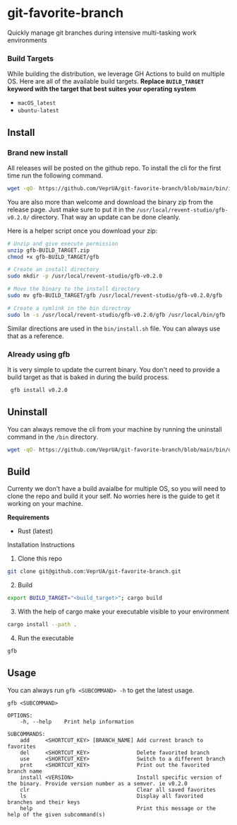 # git-favorite-branch

Quickly manage git branches during intensive multi-tasking work environments

### Build Targets

While building the distribution, we leverage GH Actions to build on multiple OS. Here are all of the available build targets. **Replace `BUILD_TARGET` keyword with the target that best suites your operating system**

- `macOS_latest`
- `ubuntu-latest`

## Install

### Brand new install

All releases will be posted on the github repo. To install the cli for the first time run the following command.

```bash
wget -qO- https://github.com/VeprUA/git-favorite-branch/blob/main/bin/install.sh | sh v0.2.0 BUILD_TARGET
```

You are also more than welcome and download the binary zip from the release page. Just make sure to put it in the `/usr/local/revent-studio/gfb-v0.2.0/` directory. That way an update can be done cleanly.

Here is a helper script once you download your zip:

```bash
# Unzip and give execute permission
unzip gfb-BUILD_TARGET.zip
chmod +x gfb-BUILD_TARGET/gfb

# Create an install directory
sudo mkdir -p /usr/local/revent-studio/gfb-v0.2.0

# Move the binary to the install directory
sudo mv gfb-BUILD_TARGET/gfb /usr/local/revent-studio/gfb-v0.2.0/gfb

# Create a symlink in the bin directroy
sudo ln -s /usr/local/revent-studio/gfb-v0.2.0/gfb /usr/local/bin/gfb

```

Similar directions are used in the `bin/install.sh` file. You can always use that as a reference.

### Already using gfb

It is very simple to update the current binary. You don't need to provide a build target as that is baked in during the build process.

```bash
 gfb install v0.2.0
```

## Uninstall

You can always remove the cli from your machine by running the uninstall command in the `/bin` directory.

```bash
wget -qO- https://github.com/VeprUA/git-favorite-branch/blob/main/bin/uninstall.sh | sh
```

## Build

Currenty we don't have a build avaialbe for multiple OS, so you will need to clone the repo and build it your self. No worries here is the guide to get it working on your machine.

**Requirements**

- Rust (latest)

Installation Instructions

1. Clone this repo

```bash
git clone git@github.com:VeprUA/git-favorite-branch.git
```

2. Build

```bash
export BUILD_TARGET="<build_target>"; cargo build
```

3. With the help of cargo make your executable visible to your environment

```bash
cargo install --path .
```

4. Run the executable

```bash
gfb
```

## Usage

You can always run `gfb <SUBCOMMAND> -h` to get the latest usage.

```
gfb <SUBCOMMAND>

OPTIONS:
    -h, --help    Print help information

SUBCOMMANDS:
    add     <SHORTCUT_KEY> [BRANCH_NAME] Add current branch to favorites
    del     <SHORTCUT_KEY>               Delete favorited branch
    use     <SHORTCUT_KEY>               Switch to a different branch
    prnt    <SHORTCUT_KEY>               Print out the favorited branch name
    install <VERSION>                    Install specific version of the binary. Provide version number as a semver. ie v0.2.0
    clr                                  Clear all saved favorites
    ls                                   Display all favorited branches and their keys
    help                                 Print this message or the help of the given subcommand(s)
```
